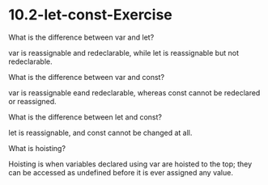 # 10.2-let-const-Exercise

What is the difference between var and let?

var is reassignable and redeclarable, while let is reassignable but not redeclarable.


What is the difference between var and const?

var is reassignable eand redeclarable, whereas const cannot be redeclared or reassigned.


What is the difference between let and const?

let is reassignable, and const cannot be changed at all.


What is hoisting?

Hoisting is when variables declared using var are hoisted to the top; they can be accessed as undefined before it is ever assigned any value.
